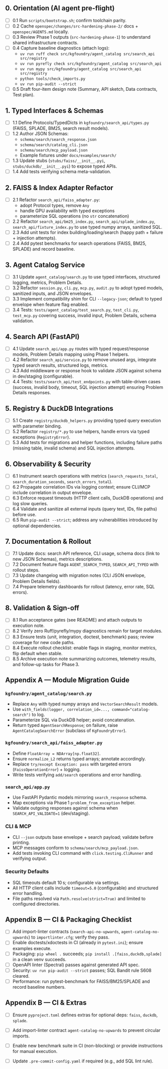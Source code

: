 ## 0. Orientation (AI agent pre-flight)
- [ ] 0.1 Run `scripts/bootstrap.sh`; confirm toolchain parity.
- [ ] 0.2 Cache `openspec/changes/src-hardening-phase-2/` docs + `openspec/AGENTS.md` locally.
- [ ] 0.3 Review Phase 1 outputs (`src-hardening-phase-1`) to understand shared infrastructure contracts.
- [ ] 0.4 Capture baseline diagnostics (attach logs):
  - `uv run ruff check src/kgfoundry/agent_catalog src/search_api src/registry`
  - `uv run pyrefly check src/kgfoundry/agent_catalog src/search_api`
  - `uv run mypy src/kgfoundry/agent_catalog src/search_api src/registry`
  - `python tools/check_imports.py`
  - `uv run pip-audit --strict`
- [ ] 0.5 Draft four-item design note (Summary, API sketch, Data contracts, Test plan).

## 1. Typed Interfaces & Schemas
- [ ] 1.1 Define Protocols/TypedDicts in `kgfoundry/search_api/types.py` (FAISS, SPLADE, BM25, search result models).
- [ ] 1.2 Author JSON Schemas:
  - `schema/search/search_response.json`
  - `schema/search/catalog_cli.json`
  - `schema/search/mcp_payload.json`
  - Example fixtures under `docs/examples/search/`
- [ ] 1.3 Update stubs (`stubs/faiss/__init__.pyi`, `stubs/duckdb/__init__.pyi`) to expose typed APIs.
- [ ] 1.4 Add tests verifying schema meta-validation.

## 2. FAISS & Index Adapter Refactor
- [ ] 2.1 Refactor `search_api/faiss_adapter.py`:
  - adopt Protocol types, remove `Any`
  - handle GPU availability with typed exceptions
  - parameterize SQL operations (no `str` concatenation)
- [ ] 2.2 Refactor `search_api/bm25_index.py`, `search_api/splade_index.py`, `search_api/fixture_index.py` to use typed numpy arrays, sanitized SQL.
- [ ] 2.3 Add unit tests for index building/loading/search (happy path + failure + injection attempts).
- [ ] 2.4 Add pytest benchmarks for search operations (FAISS, BM25, SPLADE) and record baseline.

## 3. Agent Catalog Service
- [ ] 3.1 Update `agent_catalog/search.py` to use typed interfaces, structured logging, metrics, Problem Details.
- [ ] 3.2 Refactor `session.py`, `cli.py`, `mcp.py`, `audit.py` to adopt typed models, sanitized inputs, and JSON envelopes.
- [ ] 3.3 Implement compatibility shim for CLI `--legacy-json`; default to typed envelope when feature flag enabled.
- [ ] 3.4 Tests: `tests/agent_catalog/test_search.py`, `test_cli.py`, `test_mcp.py` covering success, invalid input, Problem Details, schema validation.

## 4. Search API (FastAPI)
- [ ] 4.1 Update `search_api/app.py` routes with typed request/response models, Problem Details mapping using Phase 1 helpers.
- [ ] 4.2 Refactor `search_api/service.py` to remove unused args, integrate typed search results, structured logs, metrics.
- [ ] 4.3 Add middleware or response hook to validate JSON against schema in dev/staging (configurable).
- [ ] 4.4 Tests: `tests/search_api/test_endpoints.py` with table-driven cases (success, invalid body, timeout, SQL injection attempt) ensuring Problem Details responses.

## 5. Registry & DuckDB Integrations
- [ ] 5.1 Create `registry/duckdb_helpers.py` providing typed query execution with parameter binding.
- [ ] 5.2 Refactor `registry/*.py` to use helpers, handle errors via typed exceptions (`RegistryError`).
- [ ] 5.3 Add tests for migrations and helper functions, including failure paths (missing table, invalid schema) and SQL injection attempts.

## 6. Observability & Security
- [ ] 6.1 Instrument search operations with metrics (`search_requests_total`, `search_duration_seconds`, `search_errors_total`).
- [ ] 6.2 Propagate correlation IDs via logging context; ensure CLI/MCP include correlation in output envelope.
- [ ] 6.3 Enforce request timeouts (HTTP client calls, DuckDB operations) and log slow queries.
- [ ] 6.4 Validate and sanitize all external inputs (query text, IDs, file paths) before use.
- [ ] 6.5 Run `pip-audit --strict`; address any vulnerabilities introduced by optional dependencies.

## 7. Documentation & Rollout
- [ ] 7.1 Update docs: search API reference, CLI usage, schema docs (link to new JSON Schemas), metrics descriptions.
- [ ] 7.2 Document feature flags `AGENT_SEARCH_TYPED`, `SEARCH_API_TYPED` with rollout steps.
- [ ] 7.3 Update changelog with migration notes (CLI JSON envelope, Problem Details fields).
- [ ] 7.4 Prepare telemetry dashboards for rollout (latency, error rate, SQL errors).

## 8. Validation & Sign-off
- [ ] 8.1 Run acceptance gates (see README) and attach outputs to execution note.
- [ ] 8.2 Verify zero Ruff/pyrefly/mypy diagnostics remain for target modules.
- [ ] 8.3 Ensure tests (unit, integration, doctest, benchmark) pass; review coverage for new code paths.
- [ ] 8.4 Execute rollout checklist: enable flags in staging, monitor metrics, flip default when stable.
- [ ] 8.5 Archive execution note summarizing outcomes, telemetry results, and follow-up tasks for Phase 3.

## Appendix A — Module Migration Guide

### `kgfoundry/agent_catalog/search.py`
- Replace `Any` with typed numpy arrays and `VectorSearchResult` models.
- Use `with_fields(logger, correlation_id=..., command="catalog-search")` to log.
- Parameterize SQL via DuckDB helper; avoid concatenation.
- Return typed `AgentSearchResponse`; on failure, raise `AgentCatalogSearchError` (subclass of `KgFoundryError`).

### `kgfoundry/search_api/faiss_adapter.py`
- Define `FloatArray = NDArray[np.float32]`.
- Ensure `normalize_L2` returns typed arrays; annotate accordingly.
- Replace `try/except Exception: pass` with targeted errors (`FaissOperationError`) + logging.
- Write tests verifying `add/search` operations and error handling.

### `search_api/app.py`
- Use FastAPI Pydantic models mirroring `search_response` schema.
- Map exceptions via Phase 1 `problem_from_exception` helper.
- Validate outgoing responses against schema when `SEARCH_API_VALIDATE=1` (dev/staging).

### CLI & MCP
- CLI `--json` outputs base envelope + search payload; validate before printing.
- MCP messages conform to `schema/search/mcp_payload.json`.
- Add tests invoking CLI command with `click.testing.CliRunner` and verifying output.

### Security Defaults
- SQL timeouts default 10 s; configurable via settings.
- All HTTP client calls include `timeout=5.0` (configurable) and structured error handling.
- File paths resolved via `Path.resolve(strict=True)` and limited to configured directories.

## Appendix B — CI & Packaging Checklist
- [ ] Add import-linter contracts (`search-api-no-upwards`, `agent-catalog-no-upwards`) to `importlinter.cfg`; verify they pass.
- [ ] Enable doctests/xdoctests in CI (already in `pytest.ini`); ensure examples execute.
- [ ] Packaging: `pip wheel .` succeeds; `pip install .[faiss,duckdb,splade]` in a clean venv succeeds.
- [ ] OpenAPI linter (Spectral) passes against generated API spec.
- [ ] Security: `uv run pip-audit --strict` passes; SQL Bandit rule S608 cleared.
- [ ] Performance: run pytest-benchmark for FAISS/BM25/SPLADE and record baseline numbers.

## Appendix B — CI & Extras
- [ ] Ensure `pyproject.toml` defines extras for optional deps: `faiss`, `duckdb`, `splade`.
- [ ] Add import-linter contract `agent-catalog-no-upwards` to prevent circular imports.
- [ ] Enable new benchmark suite in CI (non-blocking) or provide instructions for manual execution.
- [ ] Update `.pre-commit-config.yaml` if required (e.g., add SQL lint rule).

